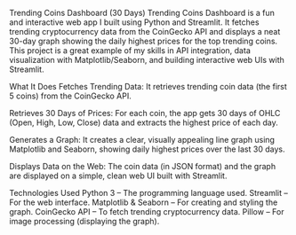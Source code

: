 Trending Coins Dashboard (30 Days)
Trending Coins Dashboard is a fun and interactive web app I built using Python and Streamlit. It fetches trending cryptocurrency data from the CoinGecko API and displays a neat 30-day graph showing the daily highest prices for the top trending coins. This project is a great example of my skills in API integration, data visualization with Matplotlib/Seaborn, and building interactive web UIs with Streamlit.

What It Does
Fetches Trending Data:
It retrieves trending coin data (the first 5 coins) from the CoinGecko API.

Retrieves 30 Days of Prices:
For each coin, the app gets 30 days of OHLC (Open, High, Low, Close) data and extracts the highest price of each day.

Generates a Graph:
It creates a clear, visually appealing line graph using Matplotlib and Seaborn, showing daily highest prices over the last 30 days.

Displays Data on the Web:
The coin data (in JSON format) and the graph are displayed on a simple, clean web UI built with Streamlit.

Technologies Used
Python 3 – The programming language used.
Streamlit – For the web interface.
Matplotlib & Seaborn – For creating and styling the graph.
CoinGecko API – To fetch trending cryptocurrency data.
Pillow – For image processing (displaying the graph).
